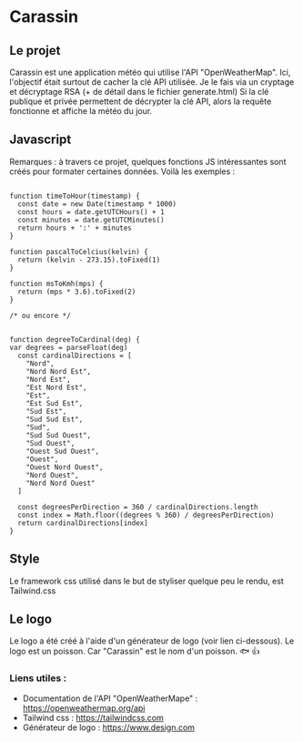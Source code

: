# Carassin

## Le projet
Carassin est une application météo qui utilise l'API "OpenWeatherMap". Ici, l'objectif était surtout de cacher la clé API utilisée.
Je le fais via un cryptage et décryptage RSA (+ de détail dans le fichier generate.html)
Si la clé publique et privée permettent de décrypter la clé API, alors la requête fonctionne et affiche la météo du jour.

## Javascript
Remarques : à travers ce projet, quelques fonctions JS intéressantes sont créés pour formater certaines données.
Voilà les exemples : 

```JAVSCRIPT

function timeToHour(timestamp) {
  const date = new Date(timestamp * 1000)
  const hours = date.getUTCHours() + 1
  const minutes = date.getUTCMinutes()
  return hours + ':' + minutes
}

function pascalToCelcius(kelvin) {
  return (kelvin - 273.15).toFixed(1)
}

function msToKmh(mps) {
  return (mps * 3.6).toFixed(2)
}

/* ou encore */


function degreeToCardinal(deg) {
var degrees = parseFloat(deg)
  const cardinalDirections = [
    "Nord",
    "Nord Nord Est",
    "Nord Est",
    "Est Nord Est",
    "Est",
    "Est Sud Est",
    "Sud Est",
    "Sud Sud Est",
    "Sud",
    "Sud Sud Ouest",
    "Sud Ouest",
    "Ouest Sud Ouest",
    "Ouest",
    "Ouest Nord Ouest",
    "Nord Ouest",
    "Nord Nord Ouest"
  ]

  const degreesPerDirection = 360 / cardinalDirections.length
  const index = Math.floor((degrees % 360) / degreesPerDirection)
  return cardinalDirections[index]
}

```

## Style
Le framework css utilisé dans le but de styliser quelque peu le rendu, est Tailwind.css

## Le logo
Le logo a été créé à l'aide d'un générateur de logo (voir lien ci-dessous). Le logo est un poisson. Car "Carassin" est le nom d'un poisson. 🐟 👍

### Liens utiles :
- Documentation de l'API "OpenWeatherMape" : https://openweathermap.org/api
- Tailwind css : https://tailwindcss.com
- Générateur de logo : https://www.design.com